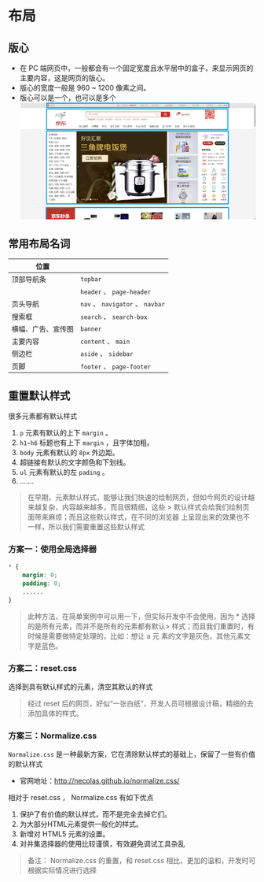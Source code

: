 # 布局
## 版心
+ 在 PC 端网页中，一般都会有一个固定宽度且水平居中的盒子，来显示网页的主要内容，这是网页的版心。
+ 版心的宽度一般是 960 ~ 1200 像素之间。
+ 版心可以是一个，也可以是多个
![练习1](Images/banxing.png)

## 常用布局名词

| 位置               |                            |
| ------------------ | -------------------------- |
| 顶部导航条         | `topbar`                     |
|                    | `header` 、 `page-header`      |
| 页头导航           | `nav` 、 `navigator` 、 `navbar` |
| 搜索框             | `search` 、 `search-box`       |
| 横幅、广告、宣传图 | `banner`                     |
| 主要内容           | `content` 、 `main`            |
| 侧边栏             | `aside` 、 `sidebar`           |
| 页脚               | `footer` 、 `page-footer`     |


## 重置默认样式
很多元素都有默认样式  
1. `p` 元素有默认的上下 `margin` 。
2. `h1~h6` 标题也有上下 `margin` ，且字体加粗。
3. `body` 元素有默认的 `8px` 外边距。
4. 超链接有默认的文字颜色和下划线。
5. `ul` 元素有默认的左 `pading` 。
6. .......

> 在早期，元素默认样式，能够让我们快速的绘制网页，但如今网页的设计越来越复杂，内容越来越多，而且很精细，这些 > 默认样式会给我们绘制页面带来麻烦；而且这些默认样式，在不同的浏览器
> 上呈现出来的效果也不一样，所以我们需要重置这些默认样式

### 方案一：使用全局选择器
```css
* {
	margin: 0;
	padding: 0;
	......
}
```
> 此种方法，在简单案例中可以用一下，但实际开发中不会使用，因为 * 选择的是所有元素，而并不是所有的元素都有默认> 样式；而且我们重置时，有时候是需要做特定处理的，比如：想让 a 元
> 素的文字是灰色，其他元素文字是蓝色。


### 方案二：reset.css
选择到具有默认样式的元素，清空其默认的样式  
> 经过 reset 后的网页，好似“一张白纸”，开发人员可根据设计稿，精细的去添加具体的样式。


### 方案三：Normalize.css
`Normalize.css` 是一种最新方案，它在清除默认样式的基础上，保留了一些有价值的默认样式  
+ 官网地址：http://necolas.github.io/normalize.css/

相对于 reset.css ， Normalize.css 有如下优点  
1. 保护了有价值的默认样式，而不是完全去掉它们。
2. 为大部分HTML元素提供一般化的样式。
3. 新增对 HTML5 元素的设置。
4. 对并集选择器的使用比较谨慎，有效避免调试工具杂乱

> 备注： Normalize.css 的重置，和 reset.css 相比，更加的温和，开发时可根据实际情况进行选择